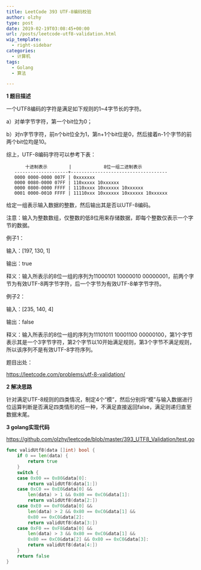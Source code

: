 ```yaml
---
title: LeetCode 393 UTF-8编码校验
author: olzhy
type: post
date: 2019-02-19T03:08:45+00:00
url: /posts/leetcode-utf8-validation.html
wip_template:
  - right-sidebar
categories:
  - 计算机
tags:
  - Golang
  - 算法

---
```

**1 题目描述**
  
一个UTF8编码的字符是满足如下规则的1~4字节长的字符。
  
a）对单字节字符，第一个bit位为0；
  
b）对n字节字符，前n个bit位全为1，第n+1个bit位是0，然后接着n-1个字节的前两个bit位均是10。
  
综上，UTF-8编码字符可以参考下表：

```
       十进制表示        |            8位一组二进制表示
   --------------------+------------------------------------
   0000 0000-0000 007F | 0xxxxxxx
   0000 0080-0000 07FF | 110xxxxx 10xxxxxx
   0000 0800-0000 FFFF | 1110xxxx 10xxxxxx 10xxxxxx
   0001 0000-0010 FFFF | 11110xxx 10xxxxxx 10xxxxxx 10xxxxxx
```

给定一组表示输入数据的整数，然后输出其是否以UTF-8编码。

注意：输入为整数数组，仅整数的低8位用来存储数据，即每个整数仅表示一个字节的数据。

例子1：
  
输入：[197, 130, 1]
  
输出：true
  
释义：输入所表示的8位一组的序列为11000101 10000010 00000001，前两个字节为有效UTF-8两字节字符，后一个字节为有效UTF-8单字节字符。

例子2：
  
输入：[235, 140, 4]
  
输出：false
  
释义：输入所表示的8位一组的序列为11101011 10001100 00000100，第1个字节表示其是一个3字节字符，第2个字节以10开始满足规则，第3个字节不满足规则，所以该序列不是有效UTF-8字符序列。

题目出处：
  
<a href="https://leetcode.com/problems/utf-8-validation/" target="_blank" rel="noopener">https://leetcode.com/problems/utf-8-validation/</a>

**2 解决思路**
  
针对满足UTF-8规则的四类情况，制定4个“模”，然后分别将“模”与输入数据进行位运算判断是否满足四类情形的任一种，不满足直接返回false，满足则递归直至数据末尾。

**3 golang实现代码**
  
<a href="https://github.com/olzhy/leetcode/blob/master/393_UTF8_Validation/test.go" target="_blank" rel="noopener">https://github.com/olzhy/leetcode/blob/master/393_UTF8_Validation/test.go</a>

```go
func validUtf8(data []int) bool {
    if 0 == len(data) {
        return true
    }
    switch {
    case 0x00 == 0x80&data[0]:
        return validUtf8(data[1:])
    case 0xC0 == 0xE0&data[0] &&
        len(data) > 1 && 0x80 == 0xC0&data[1]:
        return validUtf8(data[2:])
    case 0xE0 == 0xF0&data[0] &&
        len(data) > 2 && 0x80 == 0xC0&data[1] &&
        0x80 == 0xC0&data[2]:
        return validUtf8(data[3:])
    case 0xF0 == 0xF8&data[0] &&
        len(data) > 3 && 0x80 == 0xC0&data[1] &&
        0x80 == 0xC0&data[2] && 0x80 == 0xC0&data[3]:
        return validUtf8(data[4:])
    }
    return false
}
```